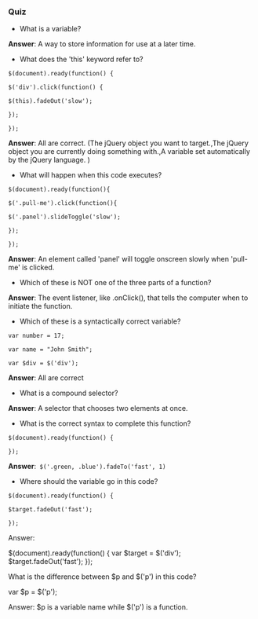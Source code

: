 ### Quiz

* What is a variable?

**Answer**: A way to store information for use at a later time.

* What does the 'this' keyword refer to?

`$(document).ready(function() {`

`$('div').click(function() {`

`$(this).fadeOut('slow');`

`});`

`});`

**Answer**: All are correct. \(The jQuery object you want to target.,The jQuery object you are currently doing something with.,A variable set automatically by the jQuery language. \)

* What will happen when this code executes?

`$(document).ready(function(){`

`$('.pull-me').click(function(){`

`$('.panel').slideToggle('slow');`

`});`

`});`

**Answer**: An element called 'panel' will toggle onscreen slowly when 'pull-me' is clicked.

* Which of these is NOT one of the three parts of a function?

**Answer**: The event listener, like .onClick\(\), that tells the computer when to initiate the function.

* Which of these is a syntactically correct variable?

`var number = 17;`

`var name = "John Smith";`

`var $div = $('div');`

**Answer**: All are correct

* What is a compound selector?


**Answer**: A selector that chooses two elements at once.

* What is the correct syntax to complete this function?


`$(document).ready(function() {`

`});`

**Answer**:` $('.green, .blue').fadeTo('fast', 1)`

* Where should the variable go in this code?


`$(document).ready(function() {`

`$target.fadeOut('fast');`

`});`

Answer:

$\(document\).ready\(function\(\) { var $target = $\('div'\); $target.fadeOut\('fast'\); }\);

What is the difference between $p and $\('p'\) in this code?

var $p = $\('p'\);

Answer: $p is a variable name while $\('p'\) is a function.

